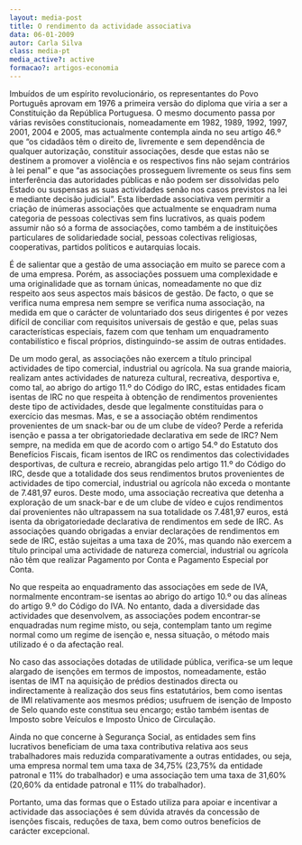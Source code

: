 ```yaml
---
layout: media-post
title: O rendimento da actividade associativa
data: 06-01-2009
autor: Carla Silva
class: media-pt
media_active?: active
formacao?: artigos-economia
---  
```

  

Imbuídos de um espírito revolucionário, os representantes do Povo Português aprovam em 1976 a primeira versão do diploma que viria a ser a Constituição da República Portuguesa. O mesmo documento passa por várias revisões constitucionais, nomeadamente em 1982, 1989, 1992, 1997, 2001, 2004 e 2005, mas actualmente contempla ainda no seu artigo 46.º que “os cidadãos têm o direito de, livremente e sem dependência de qualquer autorização, constituir associações, desde que estas não se destinem a promover a violência e os respectivos fins não sejam contrários à lei penal” e que “as associações prosseguem livremente os seus fins sem interferência das autoridades públicas e não podem ser dissolvidas pelo Estado ou suspensas as suas actividades senão nos casos previstos na lei e mediante decisão judicial”. Esta liberdade associativa vem permitir a criação de inúmeras associações que actualmente se enquadram numa categoria de pessoas colectivas sem fins lucrativos, as quais podem assumir não só a forma de associações, como também a de instituições particulares de solidariedade social, pessoas colectivas religiosas, cooperativas, partidos políticos e autarquias locais.

É de salientar que a gestão de uma associação em muito se parece com a de uma empresa. Porém, as associações possuem uma complexidade e uma originalidade que as tornam únicas, nomeadamente no que diz respeito aos seus aspectos mais básicos de gestão. De facto, o que se verifica numa empresa nem sempre se verifica numa associação, na medida em que o carácter de voluntariado dos seus dirigentes é por vezes difícil de conciliar com requisitos universais de gestão e que, pelas suas características especiais, fazem com que tenham um enquadramento contabilístico e fiscal próprios, distinguindo-se assim de outras entidades.

De um modo geral, as associações não exercem a título principal actividades de tipo comercial, industrial ou agrícola. Na sua grande maioria, realizam antes actividades de natureza cultural, recreativa, desportiva e, como tal, ao abrigo do artigo 11.º do Código do IRC, estas entidades ficam isentas de IRC no que respeita à obtenção de rendimentos provenientes deste tipo de actividades, desde que legalmente constituídas para o exercício das mesmas. Mas, e se a associação obtém rendimentos provenientes de um snack-bar ou de um clube de vídeo? Perde a referida isenção e passa a ter obrigatoriedade declarativa em sede de IRC? Nem sempre, na medida em que de acordo com o artigo 54.º do Estatuto dos Benefícios Fiscais, ficam isentos de IRC os rendimentos das colectividades desportivas, de cultura e recreio, abrangidas pelo artigo 11.º do Código do IRC, desde que a totalidade dos seus rendimentos brutos provenientes de actividades de tipo comercial, industrial ou agrícola não exceda o montante de 7.481,97 euros. Deste modo, uma associação recreativa que detenha a exploração de um snack-bar e de um clube de vídeo e cujos rendimentos daí provenientes não ultrapassem na sua totalidade os 7.481,97 euros, está isenta da obrigatoriedade declarativa de rendimentos em sede de IRC. As associações quando obrigadas a enviar declarações de rendimentos em sede de IRC, estão sujeitas a uma taxa de 20%, mas quando não exercem a título principal uma actividade de natureza comercial, industrial ou agrícola não têm que realizar Pagamento por Conta e Pagamento Especial por Conta.

No que respeita ao enquadramento das associações em sede de IVA, normalmente encontram-se isentas ao abrigo do artigo 10.º ou das alíneas do artigo 9.º do Código do IVA. No entanto, dada a diversidade das actividades que desenvolvem, as associações podem encontrar-se enquadradas num regime misto, ou seja, contemplam tanto um regime normal como um regime de isenção e, nessa situação, o método mais utilizado é o da afectação real.

No caso das associações dotadas de utilidade pública, verifica-se um leque alargado de isenções em termos de impostos, nomeadamente, estão isentas de IMT na aquisição de prédios destinados directa ou indirectamente à realização dos seus fins estatutários, bem como isentas de IMI relativamente aos mesmos prédios; usufruem de isenção de Imposto de Selo quando este constitua seu encargo; estão também isentas de Imposto sobre Veículos e Imposto Único de Circulação.

Ainda no que concerne à Segurança Social, as entidades sem fins lucrativos beneficiam de uma taxa contributiva relativa aos seus trabalhadores mais reduzida comparativamente a outras entidades, ou seja, uma empresa normal tem uma taxa de 34,75% (23,75% da entidade patronal e 11% do trabalhador) e uma associação tem uma taxa de 31,60% (20,60% da entidade patronal e 11% do trabalhador).

Portanto, uma das formas que o Estado utiliza para apoiar e incentivar a actividade das associações é sem dúvida através da concessão de isenções fiscais, reduções de taxa, bem como outros benefícios de carácter excepcional.